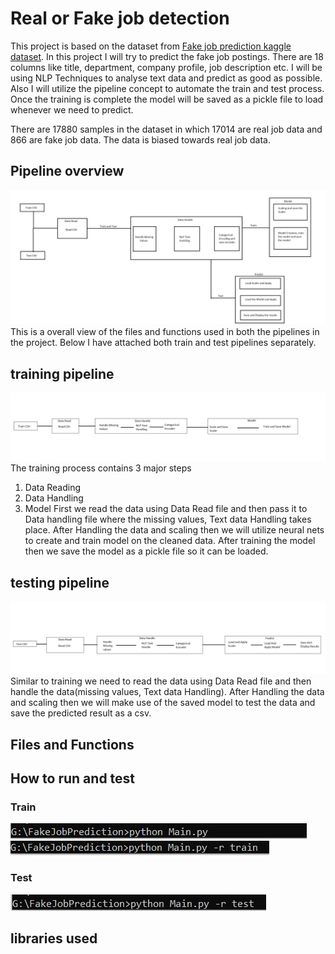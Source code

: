 # Real or Fake job detection
This project is based on the dataset from [Fake job prediction kaggle dataset](https://www.kaggle.com/shivamb/real-or-fake-fake-jobposting-prediction). In this project I will try to predict the fake job postings. There are 18 columns like title, department, company profile, job description etc. I will be using NLP Techniques to analyse text data and predict as good as possible. Also I will utilize the pipeline concept to automate the train and test process. Once the training is complete the model will be saved as a pickle file to load whenever we need to predict.

There are 17880 samples in the dataset in which 17014 are real job data and 866 are fake job data. The data is biased towards real job data.
## Pipeline overview
![](images/pipelineimage.jpg)
This is a overall view of the files and functions used in both the pipelines in the project. Below I have attached both train and test pipelines separately.

## training pipeline
![](images/Trainpipeline.jpg)
The training process contains 3 major steps
1. Data Reading
2. Data Handling
3. Model
First we read the data using Data Read file and then pass it to Data handling file where the missing values, Text data Handling takes place. After Handling the data and scaling then we will utilize neural nets to create and train model on the cleaned data. After training the model then we save the model as a pickle file so it can be loaded.  
## testing pipeline
![](images/Testpipeline.jpg)
Similar to training we need to read the data using Data Read file and then handle the data(missing values, Text data Handling). After Handling the data and scaling then we will make use of the saved model to test the data and save the predicted result as a csv.
## Files and Functions

## How to run and test
### Train
![](images/Train1.JPG)
![](images/Train2.JPG)
### Test
![](images/Test.JPG)
## libraries used
